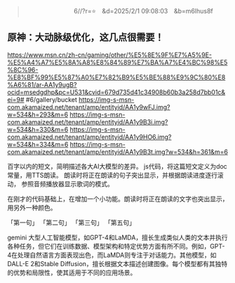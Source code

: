 
>　　　　　　　　6//?r=⭐　&d=2025/2/1 09:08:03　&b=m6lhus8f
## 原神：大动脉级优化，这几点很需要！
https://www.msn.cn/zh-cn/gaming/other/%E5%8E%9F%E7%A5%9E-%E5%A4%A7%E5%8A%A8%E8%84%89%E7%BA%A7%E4%BC%98%E5%8C%96-%E8%BF%99%E5%87%A0%E7%82%B9%E5%BE%88%E9%9C%80%E8%A6%81/ar-AA1y9ugB?ocid=msedgdhp&pc=U531&cvid=679d735d41c34908b60b3a258d7bb01c&ei=9#
#6/gallery/bucket 
https://img-s-msn-com.akamaized.net/tenant/amp/entityid/AA1y9wFJ.img?w=534&h=293&m=6
https://img-s-msn-com.akamaized.net/tenant/amp/entityid/AA1y9B3i.img?w=534&h=330&m=6
https://img-s-msn-com.akamaized.net/tenant/amp/entityid/AA1y9HO6.img?w=534&h=334&m=6
https://img-s-msn-com.akamaized.net/tenant/amp/entityid/AA1y9B3t.img?w=534&h=361&m=6

百字以内的短文，简明描述各大AI大模型的差异。
js代码，将这篇短文定义为doc常量，用TTS朗读。
朗读时将正在朗读的句子突出显示，并根据朗读进度逐行滚动，
参照音频播放器显示歌词的模式。

在刚才的代码基础上，在增加一个小功能。朗读时将正在朗读的文字也突出显示，用另外一种颜色。

「第一句」
「第二句」
「第三句」
「第五句」

gemini
大型人工智能模型，如GPT-4和LaMDA，擅长生成类似人类的文本并执行各种任务，但它们在训练数据、模型架构和特定优势方面有所不同。例如，GPT-4在处理自然语言方面表现出色，而LaMDA则专注于对话能力。其他模型，如DALL-E 2和Stable Diffusion，擅长根据文本描述创建图像。每个模型都有其独特的优势和局限性，使其适用于不同的应用场景。
